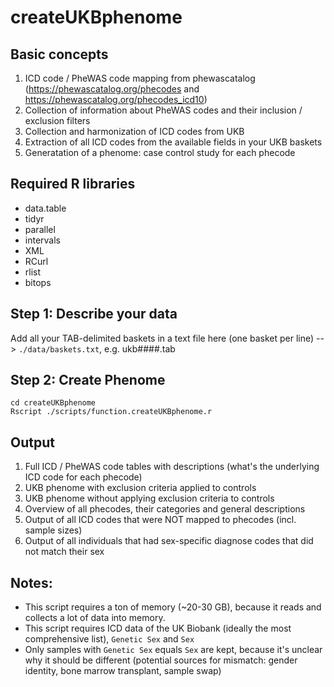 # createUKBphenome

## Basic concepts
1. ICD code / PheWAS code mapping from phewascatalog (https://phewascatalog.org/phecodes and https://phewascatalog.org/phecodes_icd10)  
2. Collection of information about PheWAS codes and their inclusion / exclusion filters  
3. Collection and harmonization of ICD codes from UKB
4. Extraction of all ICD codes from the available fields in your UKB baskets  
5. Generatation of a phenome: case control study for each phecode

## Required R libraries
- data.table
- tidyr
- parallel
- intervals
- XML
- RCurl
- rlist
- bitops

## Step 1: Describe your data
Add all your TAB-delimited baskets in a text file here (one basket per line) --> `./data/baskets.txt`, e.g. ukb####.tab

## Step 2: Create Phenome
`cd createUKBphenome`  
`Rscript ./scripts/function.createUKBphenome.r`

## Output
1. Full ICD / PheWAS code tables with descriptions (what's the underlying ICD code for each phecode)
2. UKB phenome with exclusion criteria applied to controls 
3. UKB phenome without applying exclusion criteria to controls
4. Overview of all phecodes, their categories and general descriptions
5. Output of all ICD codes that were NOT mapped to phecodes (incl. sample sizes)
6. Output of all individuals that had sex-specific diagnose codes that did not match their sex

## Notes:
- This script requires a ton of memory (~20-30 GB), because it reads and collects a lot of data into memory.
- This script requires ICD data of the UK Biobank (ideally the most comprehensive list), `Genetic Sex` and `Sex`
- Only samples with `Genetic Sex` equals `Sex` are kept, because it's unclear why it should be different (potential sources for mismatch: gender identity, bone marrow transplant, sample swap)
